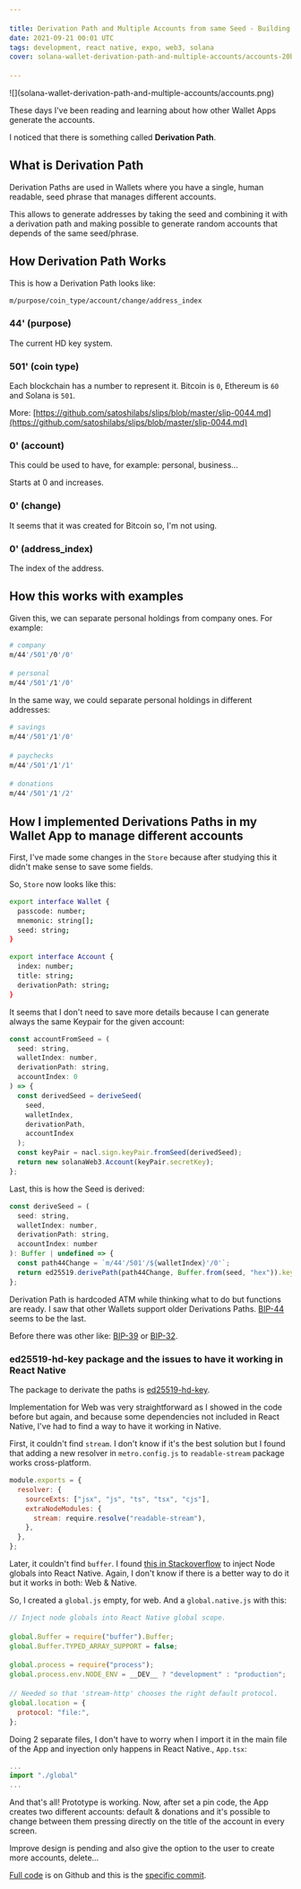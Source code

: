 ```yaml
---

title: Derivation Path and Multiple Accounts from same Seed - Building a Solana Open Source Cross-Platform Wallet App
date: 2021-09-21 00:01 UTC
tags: development, react native, expo, web3, solana
cover: solana-wallet-derivation-path-and-multiple-accounts/accounts-20bc7101.png

---
```


<div class="content-image" markdown="1">
  ![](solana-wallet-derivation-path-and-multiple-accounts/accounts.png)
</div>

These days I've been reading and learning about how other Wallet Apps generate the accounts.

I noticed that there is something called <strong>Derivation Path</strong>.


## What is Derivation Path

Derivation Paths are used in Wallets where you have a single, human readable, seed phrase that manages different accounts.


This allows to generate addresses by taking the seed and combining it with a derivation path and making possible to generate random accounts that depends of the same seed/phrase.

## How Derivation Path Works

This is how a Derivation Path looks like:

~~~bash
m/purpose/coin_type/account/change/address_index
~~~

### 44' (purpose)

The current HD key system.

### 501' (coin type)

Each blockchain has a number to represent it. Bitcoin is `0`, Ethereum is `60` and Solana is `501`.

More: [https://github.com/satoshilabs/slips/blob/master/slip-0044.md](https://github.com/satoshilabs/slips/blob/master/slip-0044.md)

### 0' (account)

This could be used to have, for example: personal, business...

Starts at 0 and increases.

### 0' (change)

It seems that it was created for Bitcoin so, I'm not using.

### 0' (address_index)

The index of the address.


## How this works with examples

Given this, we can separate personal holdings from company ones. For example:

~~~bash
# company
m/44'/501'/0'/0'

# personal
m/44'/501'/1'/0'
~~~

In the same way, we could separate personal holdings in different addresses:

~~~bash
# savings
m/44'/501'/1'/0'

# paychecks
m/44'/501'/1'/1'

# donations
m/44'/501'/1'/2'
~~~

## How I implemented Derivations Paths in my Wallet App to manage different accounts

First, I've made some changes in the `Store` because after studying this it didn't make sense to save some fields.

So, `Store` now looks like this:

~~~bash
export interface Wallet {
  passcode: number;
  mnemonic: string[];
  seed: string;
}
~~~

~~~bash
export interface Account {
  index: number;
  title: string;
  derivationPath: string;
}
~~~

It seems that I don't need to save more details because I can generate always the same Keypair for the given account:

~~~javascript
const accountFromSeed = (
  seed: string,
  walletIndex: number,
  derivationPath: string,
  accountIndex: 0
) => {
  const derivedSeed = deriveSeed(
    seed,
    walletIndex,
    derivationPath,
    accountIndex
  );
  const keyPair = nacl.sign.keyPair.fromSeed(derivedSeed);
  return new solanaWeb3.Account(keyPair.secretKey);
};
~~~

Last, this is how the Seed is derived:

~~~javascript
const deriveSeed = (
  seed: string,
  walletIndex: number,
  derivationPath: string,
  accountIndex: number
): Buffer | undefined => {
  const path44Change = `m/44'/501'/${walletIndex}'/0'`;
  return ed25519.derivePath(path44Change, Buffer.from(seed, "hex")).key;
};
~~~

Derivation Path is hardcoded ATM while thinking what to do but functions are ready. I saw that other Wallets support older Derivations Paths. [BIP-44](https://github.com/bitcoin/bips/blob/master/bip-0044.mediawiki) seems to be the last.

Before there was other like: [BIP-39](https://github.com/bitcoin/bips/blob/master/bip-0039.mediawiki) or [BIP-32](https://github.com/bitcoin/bips/blob/master/bip-0032.mediawiki).


### ed25519-hd-key package and the issues to have it working in React Native

The package to derivate the paths is [ed25519-hd-key](https://www.npmjs.com/package/ed25519-hd-key).

Implementation for Web was very straightforward as I showed in the code before but again, and because some dependencies not included in React Native, I've had to find a way to have it working in Native.

First, it couldn't find `stream`. I don't know if it's the best solution but I found that adding a new resolver in `metro.config.js` to `readable-stream` package works cross-platform.

~~~javascript
module.exports = {
  resolver: {
    sourceExts: ["jsx", "js", "ts", "tsx", "cjs"],
    extraNodeModules: {
      stream: require.resolve("readable-stream"),
    },
  },
};
~~~

Later, it couldn't find `buffer`. I found [this in Stackoverflow](https://stackoverflow.com/a/49591831) to inject Node globals into React Native. Again, I don't know if there is a better way to do it but it works in both: Web & Native.

So, I created a `global.js` empty, for web. And a `global.native.js` with this:

~~~javascript
// Inject node globals into React Native global scope.

global.Buffer = require("buffer").Buffer;
global.Buffer.TYPED_ARRAY_SUPPORT = false;

global.process = require("process");
global.process.env.NODE_ENV = __DEV__ ? "development" : "production";

// Needed so that 'stream-http' chooses the right default protocol.
global.location = {
  protocol: "file:",
};
~~~

Doing 2 separate files, I don't have to worry when I import it in the main file of the App and inyection only happens in React Native., `App.tsx`:

~~~javascript
...
import "./global"
...
~~~

And that's all! Prototype is working. Now, after set a pin code, the App creates two different accounts: default & donations and it's possible to change between them pressing directly on the title of the account in every screen.

Improve design is pending and also give the option to the user to create more accounts, delete...

[Full code](https://github.com/jferrer/expo-solana-wallet) is on Github and this is the [specific commit](https://github.com/jferrer/expo-solana-wallet/commit/bca3ee7e226324775eb5b2b5e070f11531669235).
